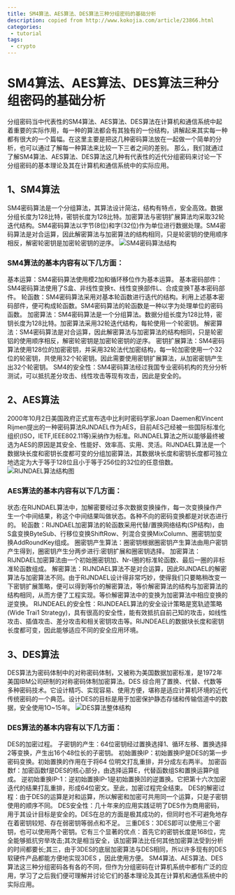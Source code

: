 ```yaml
---
title: SM4算法、AES算法、DES算法三种分组密码的基础分析
description: copied from http://www.kokojia.com/article/23866.html
categories:
 - tutorial
tags:
 - crypto
---
```

# SM4算法、AES算法、DES算法三种分组密码的基础分析
分组密码当中代表性的SM4算法、AES算法、DES算法在计算机和通信系统中起着重要的实际作用，每一种的算法都会有其独有的一份结构，讲解起来其实每一种都有很大的一个篇幅。在这里主要是把这几种密码算法放在一起做一个简单的分析，也可以通过了解每一种算法来比较一下三者之间的差别。
那么，我们就通过了解SM4算法、AES算法、DES算法这几种有代表性的近代分组密码来讨论一下分组密码的基本理论及其在计算机和通信系统中的实际应用。
## 1、SM4算法
SM4密码算法是一个分组算法，其算法设计简沽，结构有特点，安全高效。数据分组长度为128比特，密钥长度为128比特。加密算法与密钥扩展算法均采取32轮迭代结构。SM4密码算法以字节(8位)和字(32位)作为单位进行数据处理。SM4密码算法是对合运算，因此解密算法与加密算法的结构相同，只是轮密钥的使用顺序相反，解密轮密钥是加密轮密钥的逆序。
![SM4密码算法结构](http://www.kokojia.com/Public/images/upload/article/2017-02/58afda243cb1b.png)
### SM4算法的基本内容有以下几方面：
基本运算：SM4密码算法使用模2加和循环移位作为基本运算。
基本密码部件：SM4密码算法使用了S盒、非线性变换τ、线性变换部件L、合成变换T基本密码部件。
轮函数：SM4密码算法采用对基本轮函数进行迭代的结构。利用上述基本密码部件，便可构成轮函数。SM4密码算法的轮函数是一种以字为处理单位的密码函数。
加密算法：SM4密码算法是一个分组算法。数据分组长度为128比特，密钥长度为128比特。加密算法采用32轮迭代结构，每轮使用一个轮密钥。
解密算法：SM4密码算法是对合运算，因此解密算法与加密算法的结构相同，只是轮密铝的使用顺序相反，解密轮密钥是加密轮密钥的逆序。
密钥扩展算法：SM4密码算法使用128位的加密密钥，并采用32轮法代加密结构，每一轮加密使用一个32位的轮密钥，共使用32个轮密钥。因此需要使用密钥扩展算法，从加密密钥产生出32个轮密钥。
SM4的安全性：SM4密码算法经过我国专业密码机构的充分分析测试，可以抵抗差分攻击、线性攻击等现有攻击，因此是安全的。
## 2、AES算法
2000年10月2日美国政府正式宣布选中比利时密码学家Joan Daemen和Vincent Rijmen提出的一种密码算法RJNDAEL作为AES，目前AES己经被一些国际标准化组织(ISO，IETF,IEEE802.11等)采纳作为标准。RIJNDAEL算法之所以能够最终被选为AES的原因是其安全、性能好、效率高、实用、灵活。RIJNDAEL算法是一个数据块长度和密钥长度都可变的分组加密算法，其数据块长度和密钥长度都可独立地选定为大于等于128位且小于等于256位的32位的任意倍数。
![RIJNDAEL算法结构图](http://www.kokojia.com/Public/images/upload/article/2017-02/58afd99c13dc2.png)
### AES算法的基本内容有以下几方面：
状态:在RIJNDAEL算法中，加解密要经过多次数据变换操作，每一次变换操作产生一个中间结果，称这个中间结果叫做状态。各种不向的密码变换都是对状态进行的。
轮函数：RIJNDAEL加密算法的轮函数采用代替/置换网络结构(SP结构)，由S盒变换ByteSub、行移位变换ShiftRow、列混合变换MixColumn、圈密钥加变换AddRoundKey组成。
圈密钥产生算法：圈密钥根据圈密钥产生算法由用户密钥产生得到，圈密钥产生分两步进行:密钥扩展和圈密钥选择。
加密算法：RIJNDAEL加密算法由一个初始圈密钥加、Nr-l圈的标准轮函数、最后一圈的非标准轮函数组成。
解密算法：RIJNDAEL算法不是对合运算，因此RIJNDAEL的解密算法与加密算法不同。由于RIJNDAEL设计得非常巧妙，使得我们只要略稍改变一下密钥扩展策略，便可以得到等价的解密算法，等价解密算法的结构与加密算法的结构相同，从而方便了工程实现。等价解密算法中的变换为加密算法中相应变换的逆变换。
RIJNDEAEL的安全性：RIJNDEAEL算法的安全设计策略是宽轨迹策略(Wide Trai1 Strategy)，具有很高的安全性，能有效抵抗自前己知的攻击，如线性攻击、插值攻击、差分攻击和相关密钥攻击等。RIJNDEAEL的数据块长度和密钥长度都可变，因此能够适应不同的安全应用环境。
## 3、DES算法
DES算法为密码体制中的对称密码体制，又被称为美国数据加密标准，是1972年美国IBM公司研制的对称密码体制加密算法。DES 综合用了置换、代替、代数等多种密码技术。它设计精巧、实现容易、使用方便，堪称是适应计算机环境的近代传统密码的一个典范。设计DES的目标是用于加密保护静态存储和传输信道中的数据，安全使用1O~15年。
![DES算法整体结构](http://www.kokojia.com/Public/images/upload/article/2017-02/58afd92470b32.png)
### DES算法的基本内容有以下几方面：
DES的加密过程。
子密钥的产生：64位密钥经过置换选择1、循环左移、置换选择2等变换，产生出16个48位长的子密钥。
初始置换IP：初始置换IP是DES的第一步密码变换。初始置换的作用在于将64 位明文打乱重排，并分成左右两半。
加密函数f：加密函数f是DES的核心部分，由选择运算E，代替函数组S和置换运算P组成。
逆初始重换IP-1：逆初始置换IP-1是初始置换凹的逆置换。它把第十六次加密迭代的结果打乱重排，形成64位密文。至此，加密过程完全结束。
DES的解密过程：由于DES的运算是对和运算，所以解密和加密可共用同一个运算，只是子密钥使用的顺序不同。
DES安全性：几十年来的应用实践证明了DES作为商用密码，用于其设计目标是安全的。DES在总的方面是极其成功的，但同时也不可避免地存在着密钥较短、存在弱密钥等弱点和不足。
三重DES：3DES即可以使用三个密钥，也可以使用两个密钥。它有三个显著的优点：首先它的密钥长度是168位，完全能够抵抗穷举攻击;其次是相当安全，该加密算法比任何其他加密算法受到分析的时间都要长;其三，由于3DES的底层加密算法与DES相同，所以许多现有的DES软硬件产品都能方便地实现3DES ，因此使用方便。
SM4算法、AES算法、DES算法这三种分组密码各有各的不同，但作为分组密码在计算机系统中都有广泛的应用，学习了之后我们便可理解并讨论它们的基本理论及其在计算机和通信系统中的实际应用。